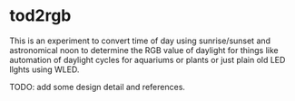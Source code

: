 # tod2rgb

This is an experiment to convert time of day using sunrise/sunset and astronomical noon to determine the RGB value of daylight for things like automation of daylight cycles for aquariums or plants or just plain old LED llghts using WLED.

TODO: add some design detail and references.